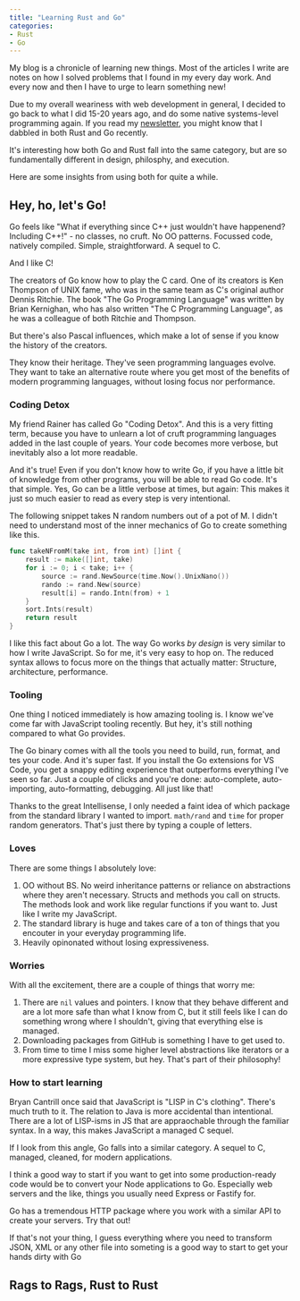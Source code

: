 ```yaml
---
title: "Learning Rust and Go"
categories:
- Rust
- Go
---
```


My blog is a chronicle of learning new things. Most of the articles I write are notes on how I solved problems that I found in my every day work. And every now and then I have to urge to learn something new!

Due to my overall weariness with web development in general, I decided to go back to what I did 15-20 years ago, and do some native systems-level programming again. If you read my [newsletter](/newsletter), you might know that I dabbled in both Rust and Go recently.

It's interesting how both Go and Rust fall into the same category, but are so fundamentally different in design, philosphy, and execution.

Here are some insights from using both for quite a while.

## Hey, ho, let's Go!

Go feels like "What if everything since C++ just wouldn't have happenend? Including C++!" - no classes, no cruft. No OO patterns. Focussed code, natively compiled. Simple, straightforward. A sequel to C.

And I like C! 

The creators of Go know how to play the C card. One of its creators is Ken Thompson of UNIX fame, who was in the same team as C's original author Dennis Ritchie. The book "The Go Programming Language" was written by Brian Kernighan, who has also written "The C Programming Language", as he was a colleague of both Ritchie and Thompson.

But there's also Pascal influences, which make a lot of sense if you know the history of the creators.

They know their heritage. They've seen programming languages evolve. They want to take an alternative route where you get most of the benefits of modern programming languages, without losing focus nor performance.

### Coding Detox

My friend Rainer has called Go "Coding Detox". And this is a very fitting term, because you have to unlearn a lot of cruft programming languages added in the last couple of years. Your code becomes more verbose, but inevitably also a lot more readable.

And it's true! Even if you don't know how to write Go, if you have a little bit of knowledge from other programs, you will be able to read Go code. It's that simple. Yes, Go can be a little verbose at times, but again: This makes it just so much easier to read as every step is very intentional.

The following snippet takes N random numbers out of a pot of M. I didn't need to understand most of the inner mechanics of Go to create something like this.

```go
func takeNFromM(take int, from int) []int {
	result := make([]int, take)
	for i := 0; i < take; i++ {
		source := rand.NewSource(time.Now().UnixNano())
		rando := rand.New(source)
		result[i] = rando.Intn(from) + 1
	}
	sort.Ints(result)
	return result
}
```

I like this fact about Go a lot. The way Go works *by design* is very similar to how I write JavaScript. So for me, it's very easy to hop on. The reduced syntax allows to focus more on the things that actually matter: Structure, architecture, performance.

### Tooling

One thing I noticed immediately is how amazing tooling is. I know we've come far with JavaScript tooling recently. But hey, it's still nothing compared to what Go provides.

The Go binary comes with all the tools you need to build, run, format, and tes your code. And it's super fast. If you install the Go extensions for VS Code, you get a snappy editing experience that outperforms everything I've seen so far. Just a couple of clicks and you're done: auto-complete, auto-importing, auto-formatting, debugging. All just like that!

Thanks to the great Intellisense, I only needed a faint idea of which package from the standard library I wanted to import. `math/rand` and `time` for proper random generators. That's just there by typing a couple of letters.

### Loves

There are some things I absolutely love:

1. OO without BS. No weird inheritance patterns or reliance on abstractions where they aren't necessary. Structs and methods you call on structs. The methods look and work like regular functions if you want to. Just like I write my JavaScript.
2. The standard library is huge and takes care of a ton of things that you encouter in your everyday programming life.
3. Heavily opinonated without losing expressiveness.

### Worries

With all the excitement, there are a couple of things that worry me:

1. There are `nil` values and pointers. I know that they behave different and are a lot more safe than what I know from C, but it still feels like I can do something wrong where I shouldn't, giving that everything else is managed.
2. Downloading packages from GitHub is something I have to get used to.
3. From time to time I miss some higher level abstractions like iterators or a more expressive type system, but hey. That's part of their philosophy!

### How to start learning

Bryan Cantrill once said that JavaScript is "LISP in C's clothing". There's much truth to it. The relation to Java is more accidental than intentional. There are a lot of LISP-isms in JS that are appraochable through the familiar syntax. In a way, this makes JavaScript a managed C sequel.

If I look from this angle, Go falls into a similar category. A sequel to C, managed, cleaned, for modern applications.

I think a good way to start if you want to get into some production-ready code would be to convert your Node applications to Go. Especially web servers and the like, things you usually need Express or Fastify for.

Go has a tremendous HTTP package where you work with a similar API to create your servers. Try that out!

If that's not your thing, I guess everything where you need to transform JSON, XML or any other file into someting is a good way to start to get your hands dirty with Go

## Rags to Rags, Rust to Rust
